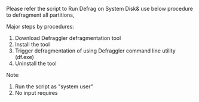 Please refer the script to Run Defrag on System Disk& use below procedure to defragment all partitions,

Major steps by procedures: 

1. Download Defraggler defragmentation tool
2. Install the tool
3. Trigger defragmentation of using Defraggler command line utility (df.exe)
4. Uninstall the tool


Note: 
1. Run the script as "system user" 
2. No input requires